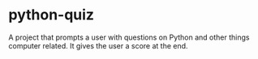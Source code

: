 # python-quiz
A project that prompts a user with questions on Python and other things computer related. It gives the user a score at the end.
